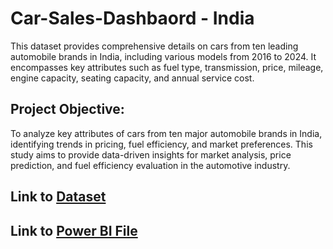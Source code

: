 # Car-Sales-Dashbaord - India
This dataset provides comprehensive details on cars from ten leading automobile brands in India, including various models from 2016 to 2024. It encompasses key attributes such as fuel type, transmission, price, mileage, engine capacity, seating capacity, and annual service cost.
## Project Objective:
To analyze key attributes of cars from ten major automobile brands in India, identifying trends in pricing, fuel efficiency, and market preferences. This study aims to provide data-driven insights for market analysis, price prediction, and fuel efficiency evaluation in the automotive industry.
## Link to <a href="https://github.com/mrefemena/Car-Sales-Dashbaord---India/blob/main/car_dataset_india.csv">Dataset<a/>
## Link to <a href="https://github.com/mrefemena/Car-Sales-Dashbaord---India/blob/main/India%20Car%20Sales%20Dashboard.pbix">Power BI File<a/>
